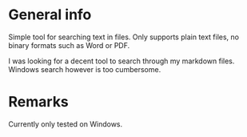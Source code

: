 # General info

Simple tool for searching text in files. Only supports plain text files, no binary formats such as Word or PDF.

I was looking for a decent tool to search through my markdown files.  
Windows search however is too cumbersome. 

# Remarks

Currently only tested on Windows.
